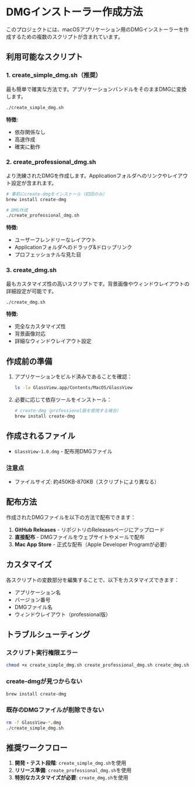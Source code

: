 # DMGインストーラー作成方法

このプロジェクトには、macOSアプリケーション用のDMGインストーラーを作成するための複数のスクリプトが含まれています。

## 利用可能なスクリプト

### 1. create_simple_dmg.sh（推奨）
最も簡単で確実な方法です。アプリケーションバンドルをそのままDMGに変換します。

```bash
./create_simple_dmg.sh
```

**特徴:**
- 依存関係なし
- 高速作成
- 確実に動作

### 2. create_professional_dmg.sh
より洗練されたDMGを作成します。Applicationフォルダへのリンクやレイアウト設定が含まれます。

```bash
# 事前にcreate-dmgをインストール（初回のみ）
brew install create-dmg

# DMG作成
./create_professional_dmg.sh
```

**特徴:**
- ユーザーフレンドリーなレイアウト
- Applicationフォルダへのドラッグ&ドロップリンク
- プロフェッショナルな見た目

### 3. create_dmg.sh
最もカスタマイズ性の高いスクリプトです。背景画像やウィンドウレイアウトの詳細設定が可能です。

```bash
./create_dmg.sh
```

**特徴:**
- 完全なカスタマイズ性
- 背景画像対応
- 詳細なウィンドウレイアウト設定

## 作成前の準備

1. アプリケーションをビルド済みであることを確認：
   ```bash
   ls -la GlassView.app/Contents/MacOS/GlassView
   ```

2. 必要に応じて依存ツールをインストール：
   ```bash
   # create-dmg（professional版を使用する場合）
   brew install create-dmg
   ```

## 作成されるファイル

- `GlassView-1.0.dmg` - 配布用DMGファイル

### 注意点
- ファイルサイズ: 約450KB-870KB（スクリプトにより異なる）

## 配布方法

作成されたDMGファイルを以下の方法で配布できます：

1. **GitHub Releases** - リポジトリのReleasesページにアップロード
2. **直接配布** - DMGファイルをウェブサイトやメールで配布
3. **Mac App Store** - 正式な配布（Apple Developer Programが必要）

## カスタマイズ

各スクリプトの変数部分を編集することで、以下をカスタマイズできます：

- アプリケーション名
- バージョン番号
- DMGファイル名
- ウィンドウレイアウト（professional版）

## トラブルシューティング

### スクリプト実行権限エラー
```bash
chmod +x create_simple_dmg.sh create_professional_dmg.sh create_dmg.sh
```

### create-dmgが見つからない
```bash
brew install create-dmg
```

### 既存のDMGファイルが削除できない
```bash
rm -f GlassView-*.dmg
./create_simple_dmg.sh
```

## 推奨ワークフロー

1. **開発・テスト段階**: `create_simple_dmg.sh`を使用
2. **リリース準備**: `create_professional_dmg.sh`を使用
3. **特別なカスタマイズが必要**: `create_dmg.sh`を使用
